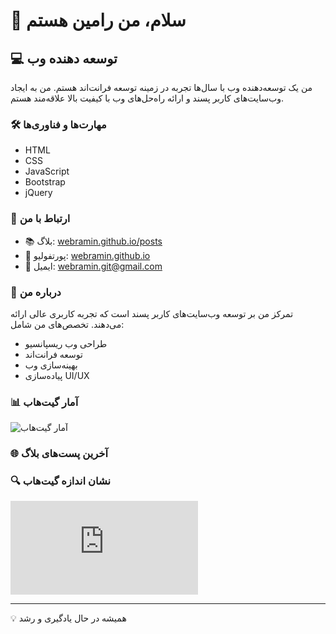 # 👋 سلام، من رامین هستم

## 💻 توسعه دهنده وب

من یک توسعه‌دهنده وب با سال‌ها تجربه در زمینه توسعه فرانت‌اند هستم. من به ایجاد وب‌سایت‌های کاربر پسند و ارائه راه‌حل‌های وب با کیفیت بالا علاقه‌مند هستم.

### 🛠️ مهارت‌ها و فناوری‌ها

- HTML
- CSS
- JavaScript
- Bootstrap
- jQuery

### 🔗 ارتباط با من

- 📚 بلاگ: [webramin.github.io/posts](https://webramin.github.io/posts/)
- 💼 پورتفولیو: [webramin.github.io](https://webramin.github.io/)
- 📧 ایمیل: webramin.git@gmail.com

### 🌟 درباره من

تمرکز من بر توسعه وب‌سایت‌های کاربر پسند است که تجربه کاربری عالی ارائه می‌دهند. تخصص‌های من شامل:
- طراحی وب ریسپانسیو
- توسعه فرانت‌اند
- بهینه‌سازی وب
- پیاده‌سازی UI/UX

### 📊 آمار گیت‌هاب

![آمار گیت‌هاب](https://github-readme-stats.vercel.app/api?username=webramin&show_icons=true&theme=default)

### 🌐 آخرین پست‌های بلاگ
<!-- BLOG-POST-LIST:START -->
<!-- BLOG-POST-LIST:END -->

### 🔍 نشان اندازه گیت‌هاب

![اندازه مخزن](https://img.shields.io/github/size/webramin/webramin/main/README.md)

---

💡 همیشه در حال یادگیری و رشد

